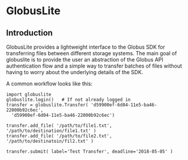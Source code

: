 # GlobusLite

## Introduction

GlobusLite provides a lightweight interface to the Globus SDK for transferring files between different storage systems. The main goal of globuslite is to provide the user an abstraction of the Globus API authentication flow and a simple way to transfer batches of files without having to worry about the underlying details of the SDK.

A common workflow looks like this:

```
import globuslite
globuslite.login()   # If not already logged in
transfer = globuslite.Transfer( 'd59900ef-6d04-11e5-ba46-22000b92c6ec', 
  'd59900ef-6d04-11e5-ba46-22000b92c6ec')

transfer.add_file( '/path/to/file1.txt', '/path/to/destination/file1.txt' )
transfer.add_file( '/path/to/file2.txt', '/path/to/destinatoin/fil2.txt' )

transfer.submit( label='Test Transfer', deadline='2018-05-05' )
```
